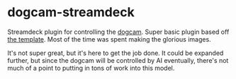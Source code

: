 # dogcam-streamdeck

Streamdeck plugin for controlling the [dogcam](https://github.com/roguedarkjedi/dogcam). Super basic plugin based off [the template](https://github.com/elgatosf/streamdeck-plugintemplate). Most of the time was spent making the glorious images.

It's not super great, but it's here to get the job done. It could be expanded further, but since the dogcam will be controlled by AI eventually, there's not much of a point to putting in tons of work into this model.
